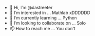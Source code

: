 - 👋 Hi, I’m @dastreeter
- 👀 I’m interested in ... Mathlab xDDDDDD
- 🌱 I’m currently learning ... Python 
- 💞️ I’m looking to collaborate on ... Solo
- 📫 How to reach me ... You don't

<!---
dastreeter/dastreeter is a ✨ special ✨ repository because its `README.md` (this file) appears on your GitHub profile.
You can click the Preview link to take a look at your changes.
--->
